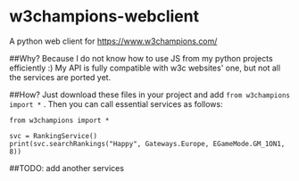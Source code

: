# w3champions-webclient
A python web client for https://www.w3champions.com/

##Why?
Because I do not know how to use JS from my python projects efficiently :)
My API is fully compatible with w3c websites' one, but not all the services are ported yet.

##How?
Just download these files in your project and add `from w3champions import *` .
Then you can call essential services as follows: 
```
from w3champions import *

svc = RankingService()
print(svc.searchRankings("Happy", Gateways.Europe, EGameMode.GM_1ON1, 8))
```

##TODO:
add another services

